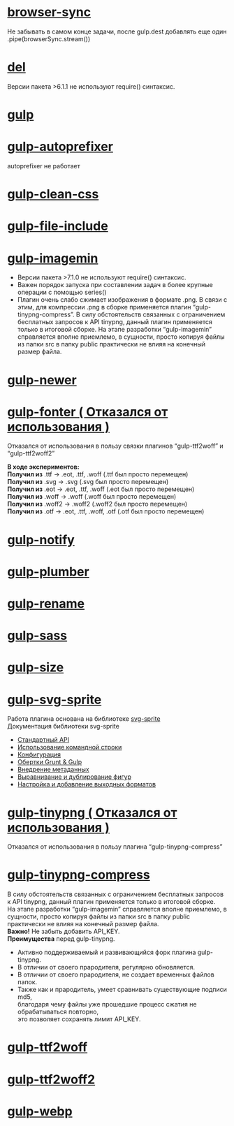 # [browser-sync][def]
Не забывать в самом конце задачи, после gulp.dest добавлять еще один .pipe(browserSync.stream())
# [del][def2]
Версии пакета >6.1.1 не используют require() синтаксис.
# [gulp][def3]
# [gulp-autoprefixer][def4]
autoprefixer не работает
# [gulp-clean-css][def5]
# [gulp-file-include][def6]
# [gulp-imagemin][def15]
- Версии пакета >7.1.0 не используют require() синтаксис.<br>
- Важен порядок запуска при составлении задач в более крупные операции с помощью series()<br>
- Плагин очень слабо сжимает изображения в формате .png. В связи с этим, для компрессии .png в сборке применяется плагин “gulp-tinypng-compress”. В силу обстоятельств связанных с ограничением бесплатных запросов к API tinypng, данный плагин применяется только в итоговой сборке. На этапе разработки “gulp-imagemin” справляется вполне приемлемо, в сущности, просто копируя файлы из папки src в папку public практически не влияя на конечный размер файла.
# [gulp-newer][def16]
# [gulp-fonter ( Отказался от использования )][def7]
Отказался от использования в пользу связки плагинов “gulp-ttf2woff” и “gulp-ttf2woff2”

**В ходе экспериментов:**<br>
**Получил из** .ttf -> .eot, .ttf, .woff (.ttf был просто перемещен)<br>
**Получил из** .svg -> .svg (.svg был просто перемещен)<br>
**Получил из** .eot -> .eot, .ttf, .woff (.eot был просто перемещен)<br>
**Получил из** .woff -> .woff (.woff был просто перемещен)<br>
**Получил из** .woff2 -> .woff2 (.woff2 был просто перемещен)<br>
**Получил из** .otf -> .eot, .ttf, .woff, .otf (.otf был просто перемещен)<br>
# [gulp-notify][def8]
# [gulp-plumber][def20]
# [gulp-rename][def9]
# [gulp-sass][def10]
# [gulp-size][def21]
# [gulp-svg-sprite][def11]
Работа плагина основана на библиотеке [svg-sprite][def23]<br>
Документация библиотеки svg-sprite<br>

- [Стандартный API][def24]<br>
- [Использование командной строки][def25]<br>
- [Конфигурация][def26]<br>
- [Обертки Grunt & Gulp][def27]<br>
- [Внедрение метаданных][def28]<br>
- [Выравнивание и дублирование фигур][def29]<br>
- [Настройка и добавление выходных форматов][def30]<br>

# [gulp-tinypng ( Отказался от использования )][def18]
Отказался от использования в пользу плагина “gulp-tinypng-compress”

# [gulp-tinypng-compress][def17]
В силу обстоятельств связанных с ограничением бесплатных запросов к API tinypng, данный плагин применяется только в итоговой сборке.<br>
На этапе разработки “gulp-imagemin” справляется вполне приемлемо, в сущности, просто копируя файлы из папки src в папку public практически не влияя на конечный размер файла.<br>
**Важно!** Не забыть добавить API_KEY.<br>
**Преимущества** перед gulp-tinypng.<br>
- Активно поддерживаемый и развивающийся форк плагина gulp-tinypng.<br>
- В отличии от своего прародителя, регулярно обновляется.<br>
- В отличии от своего прародителя, не создает временных файлов папок.<br>
- Также как и прародитель, умеет сравнивать существующие подписи md5,<br>
благодаря чему файлы уже прошедшие процесс сжатия не обрабатываться повторно,<br>
это позволяет сохранять лимит API_KEY.

# [gulp-ttf2woff][def13]
# [gulp-ttf2woff2][def14]
# [gulp-webp][def19]

[def]: https://github.com/BrowserSync/browser-sync
[def2]: https://github.com/sindresorhus/del
[def3]: https://github.com/gulpjs/gulp
[def4]: https://github.com/sindresorhus/gulp-autoprefixer
[def5]: https://github.com/scniro/gulp-clean-css
[def6]: https://github.com/haoxins/gulp-file-include
[def7]: https://github.com/Mazgrze/gulp-fonter
[def8]: https://github.com/mikaelbr/gulp-notify
[def9]: https://github.com/hparra/gulp-rename
[def10]: https://github.com/dlmanning/gulp-sass
[def11]: https://github.com/svg-sprite/gulp-svg-sprite
[def12]: https://github.com/svg-sprite/svg-sprite/blob/main/docs/configuration.md
[def13]: https://github.com/nfroidure/gulp-ttf2woff
[def14]: https://github.com/nfroidure/gulp-ttf2woff2
[def15]: https://github.com/sindresorhus/gulp-imagemin
[def16]: https://github.com/tschaub/gulp-newer
[def17]: https://github.com/stnvh/gulp-tinypng-compress
[def18]: https://github.com/creativeaura/gulp-tinypng
[def19]: https://github.com/sindresorhus/gulp-webp
[def20]: https://github.com/floatdrop/gulp-plumber
[def21]: https://github.com/sindresorhus/gulp-size
[def23]: https://github.com/svg-sprite/svg-sprite
[def24]: https://github.com/svg-sprite/svg-sprite/blob/main/docs/api.md#svg-sprite
[def25]: https://github.com/svg-sprite/svg-sprite/blob/main/docs/command-line.md#svg-sprite
[def26]: https://github.com/svg-sprite/svg-sprite/blob/main/docs/configuration.md#svg-sprite
[def27]: https://github.com/svg-sprite/svg-sprite/blob/main/docs/grunt-gulp.md#svg-sprite
[def28]: https://github.com/svg-sprite/svg-sprite/blob/main/docs/meta-data.md#svg-sprite
[def29]: https://github.com/svg-sprite/svg-sprite/blob/main/docs/shape-alignment.md#svg-sprite
[def30]: https://github.com/svg-sprite/svg-sprite/blob/main/docs/templating.md#svg-sprite
